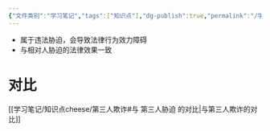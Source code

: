 ```yaml
---
{"文件类别":"学习笔记","tags":["知识点"],"dg-publish":true,"permalink":"/学习笔记/知识点cheese/第三人胁迫/","dgPassFrontmatter":true}
---
```


- 属于违法胁迫，会导致法律行为效力障碍
- 与相对人胁迫的法律效果一致
# 对比
[[学习笔记/知识点cheese/第三人欺诈#与 第三人胁迫 的对比\|与第三人欺诈的对比]]
